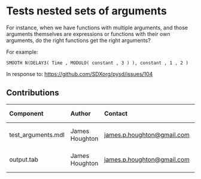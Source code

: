 Tests nested sets of arguments
============
For instance, when we have functions with multiple arguments, and those arguments themselves are expressions or functions with their own arguments, do the right functions get the right arguments?

For example:
```
SMOOTH N(DELAY3( Time , MODULO( constant , 3 ) ), constant , 1 , 2 )
```

In response to: https://github.com/SDXorg/pysd/issues/104

Contributions
-------------

| Component             | Author          | Contact                    | Date    | Software Version          |
|:--------------------- |:--------------- |:-------------------------- |:------- |:------------------------- |
| test_arguments.mdl    | James Houghton    | james.p.houghton@gmail.com      | 10/7/16 | Vensim for Mac 6.4b     |
| output.tab            | James Houghton    | james.p.houghton@gmail.com      | 10/7/16 | Vensim for Mac 6.4b    |
